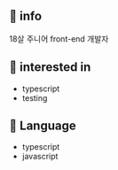 ## 📱 info

18살 주니어 front-end 개발자

## 🎁 interested in

* typescript 
* testing

## 📖 Language

* typescript
* javascript

